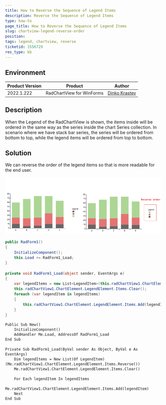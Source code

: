 ```yaml
---
title: How to Reverse the Sequence of Legend Items
description: Reverse the Sequence of Legend Items
type: how-to
page_title: How to Reverse the Sequence of Legend Items
slug: chartview-legend-reverse-order
position: 
tags: legend, chartview, reverse
ticketid: 1556729
res_type: kb
---
```


## Environment

|Product Version|Product|Author|
|----|----|----|
|2022.1.222|RadChartView for WinForms|[Dinko Krastev](https://www.telerik.com/blogs/author/dinko-krastev)|


## Description

When the Legend of the RadChartView is shown, the items inside will be ordered in the same way as the series inside the chart Series collection. In scenario where we have stack bar series, the series will be ordered from bottom to top, while the legend items will be ordered from top to bottom. 

## Solution

We can reverse the order of the legend items so that is more readable for the end user.

![ ](images/chartview-legend-reverse-order.png)

````C#
public RadForm1()
{
    InitializeComponent();
    this.Load += RadForm1_Load;
}

private void RadForm1_Load(object sender, EventArgs e)
{
    var legendItems = new List<LegendItem>(this.radChartView1.ChartElement.LegendElement.Items.Reverse());
    this.radChartView1.ChartElement.LegendElement.Items.Clear();
    foreach (var legendItem in legendItems)
    {
        this.radChartView1.ChartElement.LegendElement.Items.Add(legendItem);
    }
}

````
````VB.NET
Public Sub New()
	InitializeComponent()
	AddHandler Me.Load, AddressOf RadForm1_Load
End Sub

Private Sub RadForm1_Load(ByVal sender As Object, ByVal e As EventArgs)
	Dim legendItems = New List(Of LegendItem)(Me.radChartView1.ChartElement.LegendElement.Items.Reverse())
	Me.radChartView1.ChartElement.LegendElement.Items.Clear()

	For Each legendItem In legendItems
		Me.radChartView1.ChartElement.LegendElement.Items.Add(legendItem)
	Next
End Sub

````
